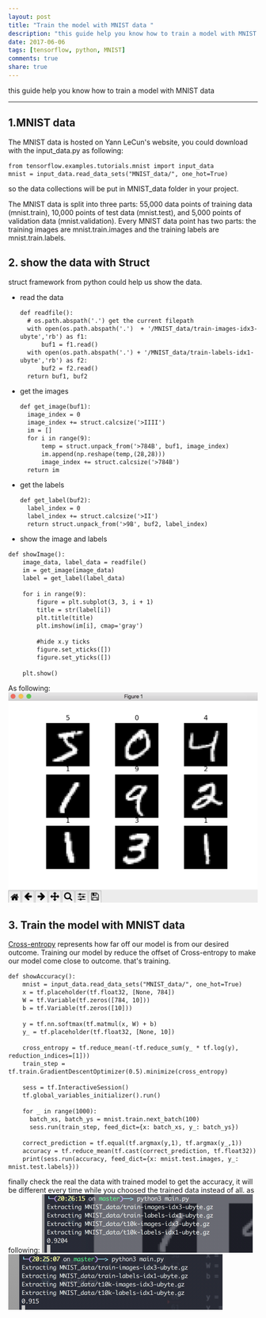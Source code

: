 ```yaml
---
layout: post
title: "Train the model with MNIST data "
description: "this guide help you know how to train a model with MNIST data"
date: 2017-06-06
tags: [tensorflow, python, MNIST]
comments: true
share: true
---
```


this guide help you know how to train a model with MNIST data

---

## 1.MNIST data
The MNIST data is hosted on Yann LeCun's website, you could download with the input_data.py as following:
<pre><code>from tensorflow.examples.tutorials.mnist import input_data
mnist = input_data.read_data_sets("MNIST_data/", one_hot=True)
</code></pre>

so the data collections will be put in MNIST_data folder in your project.

The MNIST data is split into three parts: 55,000 data points of training data (mnist.train), 10,000 points of test data (mnist.test), and 5,000 points of validation data (mnist.validation). Every MNIST data point has two parts: the training images are mnist.train.images and the training labels are mnist.train.labels.


## 2. show the data with Struct
struct framework from python could help us show the data.

* read the data
  <pre><code>def readfile():
    # os.path.abspath('.') get the current filepath
    with open(os.path.abspath('.')  + '/MNIST_data/train-images-idx3-ubyte','rb') as f1:
        buf1 = f1.read()
    with open(os.path.abspath('.') + '/MNIST_data/train-labels-idx1-ubyte','rb') as f2:
        buf2 = f2.read()
    return buf1, buf2
  </code></pre>

* get the images
  <pre><code>def get_image(buf1):
    image_index = 0
    image_index += struct.calcsize('>IIII')
    im = []
    for i in range(9):
        temp = struct.unpack_from('>784B', buf1, image_index)
        im.append(np.reshape(temp,(28,28)))
        image_index += struct.calcsize('>784B')  
    return im
  </code></pre>

* get the labels
  <pre><code>def get_label(buf2):
    label_index = 0
    label_index += struct.calcsize('>II')
    return struct.unpack_from('>9B', buf2, label_index)
  </code></pre>

* show the image and labels
<pre><code>def showImage():
    image_data, label_data = readfile()
    im = get_image(image_data)
    label = get_label(label_data)

    for i in range(9):
        figure = plt.subplot(3, 3, i + 1)
        title = str(label[i])
        plt.title(title)
        plt.imshow(im[i], cmap='gray')

        #hide x.y ticks
        figure.set_xticks([])
        figure.set_yticks([])

    plt.show()
</code></pre>
As following:
![Alt text](/images/ss2017060501.png)

## 3. Train the model with MNIST data
[Cross-entropy](http://colah.github.io/posts/2015-09-Visual-Information/) represents how far off our model is from our desired outcome. Training our model by reduce the offset of Cross-entropy to make our model come close to outcome. that's training.
<pre><code>def showAccuracy():
    mnist = input_data.read_data_sets("MNIST_data/", one_hot=True)
    x = tf.placeholder(tf.float32, [None, 784])
    W = tf.Variable(tf.zeros([784, 10]))
    b = tf.Variable(tf.zeros([10]))

    y = tf.nn.softmax(tf.matmul(x, W) + b)
    y_ = tf.placeholder(tf.float32, [None, 10])

    cross_entropy = tf.reduce_mean(-tf.reduce_sum(y_ * tf.log(y), reduction_indices=[1]))
    train_step = tf.train.GradientDescentOptimizer(0.5).minimize(cross_entropy)

    sess = tf.InteractiveSession()
    tf.global_variables_initializer().run()

    for _ in range(1000):
      batch_xs, batch_ys = mnist.train.next_batch(100)
      sess.run(train_step, feed_dict={x: batch_xs, y_: batch_ys})

    correct_prediction = tf.equal(tf.argmax(y,1), tf.argmax(y_,1))
    accuracy = tf.reduce_mean(tf.cast(correct_prediction, tf.float32))
    print(sess.run(accuracy, feed_dict={x: mnist.test.images, y_: mnist.test.labels}))
</code></pre>
finally check the real the data with trained model to get the accuracy, it will be different every time while you choosed the trained data instead of all.
as following:
![Alt text](/images/ss2017060502.png)
![Alt text](/images/ss2017060503.png)
